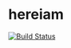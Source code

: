 hereiam
=======
[![Build Status](https://travis-ci.org/zgolus/hereiam.png?branch=master)](https://travis-ci.org/zgolus/hereiam)
